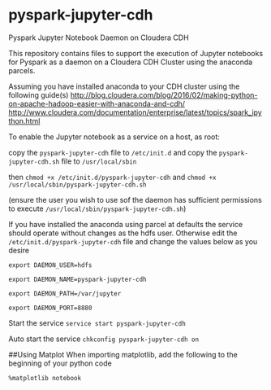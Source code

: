 # pyspark-jupyter-cdh
Pyspark Jupyter Notebook Daemon on Cloudera CDH

This repository contains files to support the execution of Jupyter notebooks for Pyspark as a daemon on a Cloudera CDH Cluster using the anaconda parcels.

Assuming you have installed anaconda to your CDH cluster using the following guide(s)
http://blog.cloudera.com/blog/2016/02/making-python-on-apache-hadoop-easier-with-anaconda-and-cdh/
http://www.cloudera.com/documentation/enterprise/latest/topics/spark_ipython.html

To enable the Jupyter notebook as a service on a host, as root:

copy the ``pyspark-jupyter-cdh`` file to ``/etc/init.d`` and copy the ``pyspark-jupyter-cdh.sh`` file to ``/usr/local/sbin``

then ``chmod +x /etc/init.d/pyspark-jupyter-cdh`` and ``chmod +x /usr/local/sbin/pyspark-jupyter-cdh.sh``

(ensure the user you wish to use sof the daemon has sufficient permissions to execute ``/usr/local/sbin/pyspark-jupyter-cdh.sh``)

If you have installed the anaconda using parcel at defaults the service should operate without changes as the hdfs user.
Otherwise edit the ``/etc/init.d/pyspark-jupyter-cdh`` file and change the values below as you desire

``export DAEMON_USER=hdfs``

``export DAEMON_NAME=pyspark-jupyter-cdh``

``export DAEMON_PATH=/var/jupyter``

``export DAEMON_PORT=8880``


Start the service
``service start pyspark-jupyter-cdh``

Auto start the service
``chkconfig pyspark-jupyter-cdh on``

##Using Matplot 
When importing matplotlib, add the following to the beginning of your python code

``%matplotlib notebook``

